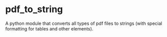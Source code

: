 # pdf_to_string
A python module that converts all types of pdf files to strings (with special formatting for tables and other elements).